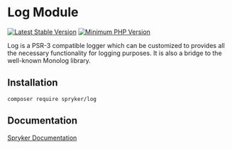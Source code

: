 # Log Module
[![Latest Stable Version](https://poser.pugx.org/spryker/log/v/stable.svg)](https://packagist.org/packages/spryker/log)
[![Minimum PHP Version](https://img.shields.io/badge/php-%3E%3D%207.4-8892BF.svg)](https://php.net/)

Log is a PSR-3 compatible logger which can be customized to provides all the necessary functionality for logging purposes. It is also a bridge to the well-known Monolog library.

## Installation

```
composer require spryker/log
```

## Documentation

[Spryker Documentation](https://docs.spryker.com)
